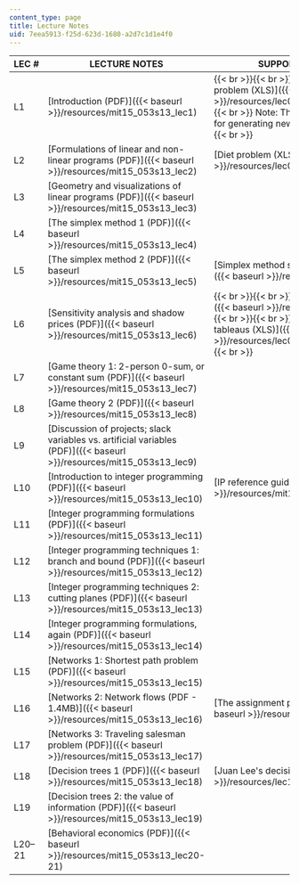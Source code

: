 ```yaml
---
content_type: page
title: Lecture Notes
uid: 7eea5913-f25d-623d-1680-a2d7c1d1e4f0
---
```


| LEC # | LECTURE NOTES | SUPPORTING FILES |
| --- | --- | --- |
| L1 | [Introduction (PDF)]({{< baseurl >}}/resources/mit15_053s13_lec1) |  {{< br >}}{{< br >}} [Number partition problem (XLS)]({{< baseurl >}}/resources/lec01_partition) {{< br >}}{{< br >}} Note: This file requires a macro for generating new problems {{< br >}}{{< br >}}  |
| L2 | [Formulations of linear and non-linear programs (PDF)]({{< baseurl >}}/resources/mit15_053s13_lec2) | [Diet problem (XLS)]({{< baseurl >}}/resources/lec02_diet) |
| L3 | [Geometry and visualizations of linear programs (PDF)]({{< baseurl >}}/resources/mit15_053s13_lec3) | &nbsp; |
| L4 | [The simplex method 1 (PDF)]({{< baseurl >}}/resources/mit15_053s13_lec4) | &nbsp; |
| L5 | [The simplex method 2 (PDF)]({{< baseurl >}}/resources/mit15_053s13_lec5) | [Simplex method spreadsheets (XLS)]({{< baseurl >}}/resources/lec05) |
| L6 | [Sensitivity analysis and shadow prices (PDF)]({{< baseurl >}}/resources/mit15_053s13_lec6) |  {{< br >}}{{< br >}} [mc2 problem (XLS)]({{< baseurl >}}/resources/lec06_mc2) {{< br >}}{{< br >}} [Initial and final tableaus (XLS)]({{< baseurl >}}/resources/lec06_tableaus) {{< br >}}{{< br >}}  |
| L7 | [Game theory 1: 2-person 0-sum, or constant sum (PDF)]({{< baseurl >}}/resources/mit15_053s13_lec7) | &nbsp; |
| L8 | [Game theory 2 (PDF)]({{< baseurl >}}/resources/mit15_053s13_lec8) | &nbsp; |
| L9 | [Discussion of projects; slack variables vs. artificial variables (PDF)]({{< baseurl >}}/resources/mit15_053s13_lec9) | &nbsp; |
| L10 | [Introduction to integer programming (PDF)]({{< baseurl >}}/resources/mit15_053s13_lec10) | [IP reference guide (PDF)]({{< baseurl >}}/resources/mit15_053s13_iprefguide) |
| L11 | [Integer programming formulations (PDF)]({{< baseurl >}}/resources/mit15_053s13_lec11) | &nbsp; |
| L12 | [Integer programming techniques 1: branch and bound (PDF)]({{< baseurl >}}/resources/mit15_053s13_lec12) | &nbsp; |
| L13 | [Integer programming techniques 2: cutting planes (PDF)]({{< baseurl >}}/resources/mit15_053s13_lec13) | &nbsp; |
| L14 | [Integer programming formulations, again (PDF)]({{< baseurl >}}/resources/mit15_053s13_lec14) | &nbsp; |
| L15 | [Networks 1: Shortest path problem (PDF)]({{< baseurl >}}/resources/mit15_053s13_lec15) | &nbsp; |
| L16 | [Networks 2: Network flows (PDF - 1.4MB)]({{< baseurl >}}/resources/mit15_053s13_lec16) | [The assignment problem (XLS)]({{< baseurl >}}/resources/lec16_assn) |
| L17 | [Networks 3: Traveling salesman problem (PDF)]({{< baseurl >}}/resources/mit15_053s13_lec17) | &nbsp; |
| L18 | [Decision trees 1 (PDF)]({{< baseurl >}}/resources/mit15_053s13_lec18) | [Juan Lee's decision (XLS)]({{< baseurl >}}/resources/lec18_decision) |
| L19 | [Decision trees 2: the value of information (PDF)]({{< baseurl >}}/resources/mit15_053s13_lec19) | &nbsp; |
| L20–21 | [Behavioral economics (PDF)]({{< baseurl >}}/resources/mit15_053s13_lec20-21) |